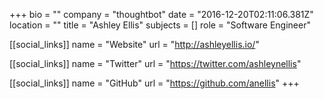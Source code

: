 +++
bio = ""
company = "thoughtbot"
date = "2016-12-20T02:11:06.381Z"
location = ""
title = "Ashley Ellis"
subjects = []
role = "Software Engineer"

[[social_links]]
  name = "Website"
  url = "http://ashleyellis.io/"

[[social_links]]
  name = "Twitter"
  url = "https://twitter.com/ashleynellis"

[[social_links]]
  name = "GitHub"
  url = "https://github.com/anellis"
+++
